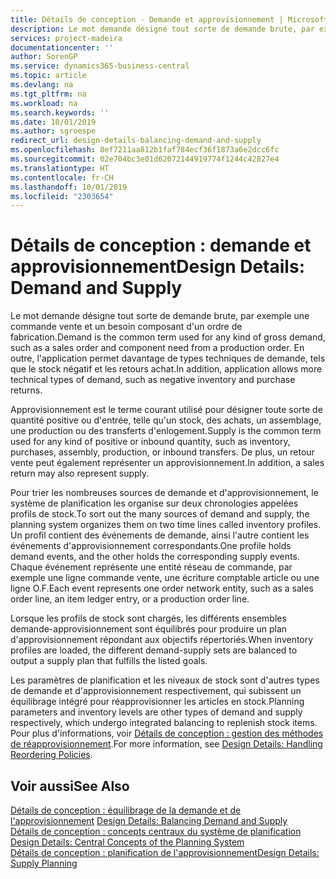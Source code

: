 ```yaml
---
title: Détails de conception - Demande et approvisionnement | Microsoft Docs
description: Le mot demande désigne tout sorte de demande brute, par exemple une commande vente et un besoin composant d'un ordre de fabrication. En outre, l'application permet davantage de types techniques de demande, tels que le stock négatif et les retours achat.
services: project-madeira
documentationcenter: ''
author: SorenGP
ms.service: dynamics365-business-central
ms.topic: article
ms.devlang: na
ms.tgt_pltfrm: na
ms.workload: na
ms.search.keywords: ''
ms.date: 10/01/2019
ms.author: sgroespe
redirect_url: design-details-balancing-demand-and-supply
ms.openlocfilehash: 8ef7211aa812b1faf784ecf36f1873a6e2dcc6fc
ms.sourcegitcommit: 02e704bc3e01d62072144919774f1244c42827e4
ms.translationtype: HT
ms.contentlocale: fr-CH
ms.lasthandoff: 10/01/2019
ms.locfileid: "2303654"
---
```

# <a name="design-details-demand-and-supply"></a><span data-ttu-id="25d4c-104">Détails de conception : demande et approvisionnement</span><span class="sxs-lookup"><span data-stu-id="25d4c-104">Design Details: Demand and Supply</span></span>
<span data-ttu-id="25d4c-105">Le mot demande désigne tout sorte de demande brute, par exemple une commande vente et un besoin composant d'un ordre de fabrication.</span><span class="sxs-lookup"><span data-stu-id="25d4c-105">Demand is the common term used for any kind of gross demand, such as a sales order and component need from a production order.</span></span> <span data-ttu-id="25d4c-106">En outre, l'application permet davantage de types techniques de demande, tels que le stock négatif et les retours achat.</span><span class="sxs-lookup"><span data-stu-id="25d4c-106">In addition, application allows more technical types of demand, such as negative inventory and purchase returns.</span></span>  

 <span data-ttu-id="25d4c-107">Approvisionnement est le terme courant utilisé pour désigner toute sorte de quantité positive ou d'entrée, telle qu'un stock, des achats, un assemblage, une production ou des transferts d'enlogement.</span><span class="sxs-lookup"><span data-stu-id="25d4c-107">Supply is the common term used for any kind of positive or inbound quantity, such as inventory, purchases, assembly, production, or inbound transfers.</span></span> <span data-ttu-id="25d4c-108">De plus, un retour vente peut également représenter un approvisionnement.</span><span class="sxs-lookup"><span data-stu-id="25d4c-108">In addition, a sales return may also represent supply.</span></span>  

 <span data-ttu-id="25d4c-109">Pour trier les nombreuses sources de demande et d'approvisionnement, le système de planification les organise sur deux chronologies appelées profils de stock.</span><span class="sxs-lookup"><span data-stu-id="25d4c-109">To sort out the many sources of demand and supply, the planning system organizes them on two time lines called inventory profiles.</span></span> <span data-ttu-id="25d4c-110">Un profil contient des événements de demande, ainsi l'autre contient les événements d'approvisionnement correspondants.</span><span class="sxs-lookup"><span data-stu-id="25d4c-110">One profile holds demand events, and the other holds the corresponding supply events.</span></span> <span data-ttu-id="25d4c-111">Chaque événement représente une entité réseau de commande, par exemple une ligne commande vente, une écriture comptable article ou une ligne O.F.</span><span class="sxs-lookup"><span data-stu-id="25d4c-111">Each event represents one order network entity, such as a sales order line, an item ledger entry, or a production order line.</span></span>  

 <span data-ttu-id="25d4c-112">Lorsque les profils de stock sont chargés, les différents ensembles demande-approvisionnement sont équilibrés pour produire un plan d'approvisionnement répondant aux objectifs répertoriés.</span><span class="sxs-lookup"><span data-stu-id="25d4c-112">When inventory profiles are loaded, the different demand-supply sets are balanced to output a supply plan that fulfills the listed goals.</span></span>  

 <span data-ttu-id="25d4c-113">Les paramètres de planification et les niveaux de stock sont d'autres types de demande et d'approvisionnement respectivement, qui subissent un équilibrage intégré pour réapprovisionner les articles en stock.</span><span class="sxs-lookup"><span data-stu-id="25d4c-113">Planning parameters and inventory levels are other types of demand and supply respectively, which undergo integrated balancing to replenish stock items.</span></span> <span data-ttu-id="25d4c-114">Pour plus d'informations, voir [Détails de conception : gestion des méthodes de réapprovisionnement](design-details-handling-reordering-policies.md).</span><span class="sxs-lookup"><span data-stu-id="25d4c-114">For more information, see [Design Details: Handling Reordering Policies](design-details-handling-reordering-policies.md).</span></span>  

## <a name="see-also"></a><span data-ttu-id="25d4c-115">Voir aussi</span><span class="sxs-lookup"><span data-stu-id="25d4c-115">See Also</span></span>  
 <span data-ttu-id="25d4c-116">[Détails de conception : équilibrage de la demande et de l'approvisionnement](design-details-balancing-demand-and-supply.md) </span><span class="sxs-lookup"><span data-stu-id="25d4c-116">[Design Details: Balancing Demand and Supply](design-details-balancing-demand-and-supply.md) </span></span>  
 <span data-ttu-id="25d4c-117">[Détails de conception : concepts centraux du système de planification](design-details-central-concepts-of-the-planning-system.md) </span><span class="sxs-lookup"><span data-stu-id="25d4c-117">[Design Details: Central Concepts of the Planning System](design-details-central-concepts-of-the-planning-system.md) </span></span>  
 [<span data-ttu-id="25d4c-118">Détails de conception : planification de l'approvisionnement</span><span class="sxs-lookup"><span data-stu-id="25d4c-118">Design Details: Supply Planning</span></span>](design-details-supply-planning.md)
